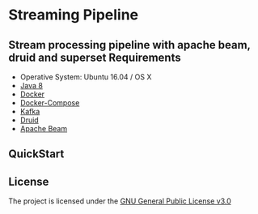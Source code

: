 Streaming Pipeline
=================

Stream processing pipeline with apache beam, druid and superset
Requirements
------------
- Operative System: Ubuntu 16.04 / OS X
- [Java 8](INSTALL)
- [Docker](INSTALL)
- [Docker-Compose](INSTALL)
- [Kafka](INSTALL)
- [Druid](INSTALL)
- [Apache Beam](INSTALL)

QuickStart
------------



License
------------
The project is licensed under the [GNU General Public License v3.0](LICENSE)
